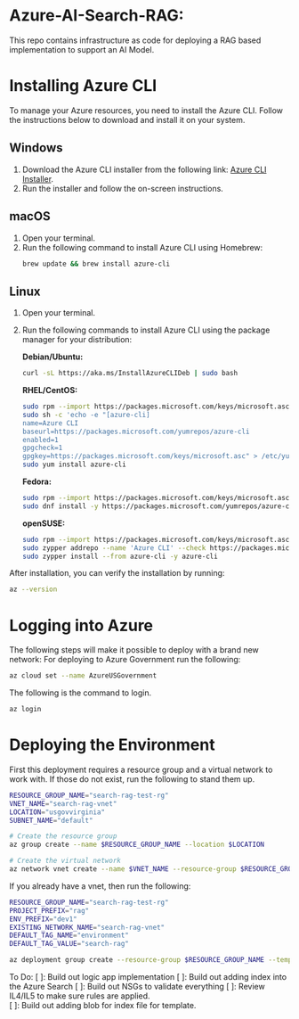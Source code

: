 # Azure-AI-Search-RAG:
This repo contains infrastructure as code for deploying a RAG based implementation to support an AI Model.  

# Installing Azure CLI

To manage your Azure resources, you need to install the Azure CLI. Follow the instructions below to download and install it on your system.

## Windows

1. Download the Azure CLI installer from the following link: [Azure CLI Installer](https://aka.ms/installazurecliwindows).
2. Run the installer and follow the on-screen instructions.

## macOS

1. Open your terminal.
2. Run the following command to install Azure CLI using Homebrew:
    ```bash
    brew update && brew install azure-cli
    ```

## Linux

1. Open your terminal.
2. Run the following commands to install Azure CLI using the package manager for your distribution:

    **Debian/Ubuntu:**
    ```bash
    curl -sL https://aka.ms/InstallAzureCLIDeb | sudo bash
    ```

    **RHEL/CentOS:**
    ```bash
    sudo rpm --import https://packages.microsoft.com/keys/microsoft.asc
    sudo sh -c 'echo -e "[azure-cli]
    name=Azure CLI
    baseurl=https://packages.microsoft.com/yumrepos/azure-cli
    enabled=1
    gpgcheck=1
    gpgkey=https://packages.microsoft.com/keys/microsoft.asc" > /etc/yum.repos.d/azure-cli.repo'
    sudo yum install azure-cli
    ```

    **Fedora:**
    ```bash
    sudo rpm --import https://packages.microsoft.com/keys/microsoft.asc
    sudo dnf install -y https://packages.microsoft.com/yumrepos/azure-cli/azure-cli-2.0.81-1.el7.x86_64.rpm
    ```

    **openSUSE:**
    ```bash
    sudo rpm --import https://packages.microsoft.com/keys/microsoft.asc
    sudo zypper addrepo --name 'Azure CLI' --check https://packages.microsoft.com/yumrepos/azure-cli azure-cli
    sudo zypper install --from azure-cli -y azure-cli
    ```

After installation, you can verify the installation by running:
```bash
az --version
```

# Logging into Azure

The following steps will make it possible to deploy with a brand new network:
For deploying to Azure Government run the following:
```bash
az cloud set --name AzureUSGovernment
```
The following is the command to login.  
```bash
az login
```

# Deploying the Environment

First this deployment requires a resource group and a virtual network to work with.  If those do not exist, run the following to stand them up.

```bash
RESOURCE_GROUP_NAME="search-rag-test-rg"
VNET_NAME="search-rag-vnet"
LOCATION="usgovvirginia"
SUBNET_NAME="default"

# Create the resource group
az group create --name $RESOURCE_GROUP_NAME --location $LOCATION

# Create the virtual network
az network vnet create --name $VNET_NAME --resource-group $RESOURCE_GROUP_NAME --subnet-name $SUBNET_NAME
```

If you already have a vnet, then run the following:

```bash
RESOURCE_GROUP_NAME="search-rag-test-rg"
PROJECT_PREFIX="rag"
ENV_PREFIX="dev1"
EXISTING_NETWORK_NAME="search-rag-vnet"
DEFAULT_TAG_NAME="environment"
DEFAULT_TAG_VALUE="search-rag"

az deployment group create --resource-group $RESOURCE_GROUP_NAME --template-file ./main.bicep --parameters project_prefix=$PROJECT_PREFIX env_prefix=$ENV_PREFIX existing_network_name=$EXISTING_NETWORK_NAME default_tag_name=$DEFAULT_TAG_NAME default_tag_value=$DEFAULT_TAG_VALUE
```

To Do:
[ ]: Build out logic app implementation
[ ]: Build out adding index into the Azure Search
[ ]: Build out NSGs to validate everything
[ ]: Review IL4/IL5 to make sure rules are applied.  
[ ]: Build out adding blob for index file for template.